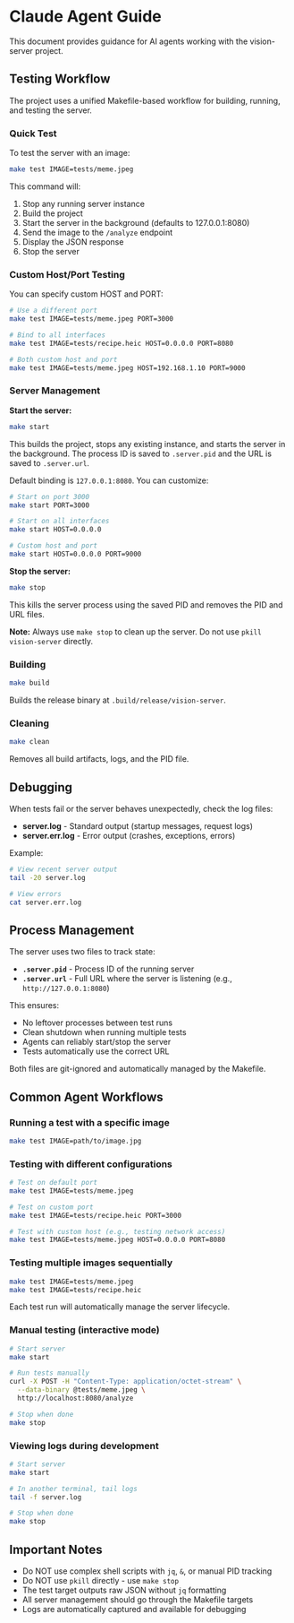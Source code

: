 # Claude Agent Guide

This document provides guidance for AI agents working with the vision-server project.

## Testing Workflow

The project uses a unified Makefile-based workflow for building, running, and testing the server.

### Quick Test

To test the server with an image:

```bash
make test IMAGE=tests/meme.jpeg
```

This command will:
1. Stop any running server instance
2. Build the project
3. Start the server in the background (defaults to 127.0.0.1:8080)
4. Send the image to the `/analyze` endpoint
5. Display the JSON response
6. Stop the server

### Custom Host/Port Testing

You can specify custom HOST and PORT:

```bash
# Use a different port
make test IMAGE=tests/meme.jpeg PORT=3000

# Bind to all interfaces
make test IMAGE=tests/recipe.heic HOST=0.0.0.0 PORT=8080

# Both custom host and port
make test IMAGE=tests/meme.jpeg HOST=192.168.1.10 PORT=9000
```

### Server Management

**Start the server:**
```bash
make start
```

This builds the project, stops any existing instance, and starts the server in the background. The process ID is saved to `.server.pid` and the URL is saved to `.server.url`.

Default binding is `127.0.0.1:8080`. You can customize:

```bash
# Start on port 3000
make start PORT=3000

# Start on all interfaces
make start HOST=0.0.0.0

# Custom host and port
make start HOST=0.0.0.0 PORT=9000
```

**Stop the server:**
```bash
make stop
```

This kills the server process using the saved PID and removes the PID and URL files.

**Note:** Always use `make stop` to clean up the server. Do not use `pkill vision-server` directly.

### Building

```bash
make build
```

Builds the release binary at `.build/release/vision-server`.

### Cleaning

```bash
make clean
```

Removes all build artifacts, logs, and the PID file.

## Debugging

When tests fail or the server behaves unexpectedly, check the log files:

- **server.log** - Standard output (startup messages, request logs)
- **server.err.log** - Error output (crashes, exceptions, errors)

Example:
```bash
# View recent server output
tail -20 server.log

# View errors
cat server.err.log
```

## Process Management

The server uses two files to track state:

- **`.server.pid`** - Process ID of the running server
- **`.server.url`** - Full URL where the server is listening (e.g., `http://127.0.0.1:8080`)

This ensures:

- No leftover processes between test runs
- Clean shutdown when running multiple tests
- Agents can reliably start/stop the server
- Tests automatically use the correct URL

Both files are git-ignored and automatically managed by the Makefile.

## Common Agent Workflows

### Running a test with a specific image

```bash
make test IMAGE=path/to/image.jpg
```

### Testing with different configurations

```bash
# Test on default port
make test IMAGE=tests/meme.jpeg

# Test on custom port
make test IMAGE=tests/recipe.heic PORT=3000

# Test with custom host (e.g., testing network access)
make test IMAGE=tests/meme.jpeg HOST=0.0.0.0 PORT=8080
```

### Testing multiple images sequentially

```bash
make test IMAGE=tests/meme.jpeg
make test IMAGE=tests/recipe.heic
```

Each test run will automatically manage the server lifecycle.

### Manual testing (interactive mode)

```bash
# Start server
make start

# Run tests manually
curl -X POST -H "Content-Type: application/octet-stream" \
  --data-binary @tests/meme.jpeg \
  http://localhost:8080/analyze

# Stop when done
make stop
```

### Viewing logs during development

```bash
# Start server
make start

# In another terminal, tail logs
tail -f server.log

# Stop when done
make stop
```

## Important Notes

- Do NOT use complex shell scripts with `jq`, `&`, or manual PID tracking
- Do NOT use `pkill` directly - use `make stop`
- The test target outputs raw JSON without `jq` formatting
- All server management should go through the Makefile targets
- Logs are automatically captured and available for debugging
